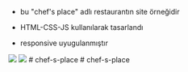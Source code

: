 - bu "chef's place" adlı restaurantın site örneğidir

- HTML-CSS-JS kullanılarak tasarlandı

- responsive uyugulanmıştır

<img src="chef's-place.max-size.gif"/>

<img src="chef's-place.min-size.gif"/>
#   c h e f - s - p l a c e  
 #   c h e f - s - p l a c e  
 
